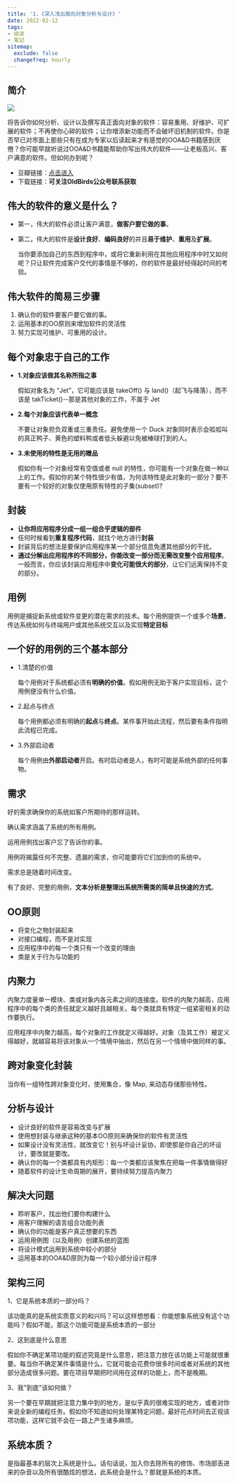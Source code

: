 ```yaml
---
title: '1.《深入浅出面向对象分析与设计》'
date: 2022-02-12
tags:
- 阅读
- 笔记
sitemap:
  exclude: false
  changefreq: hourly
---
```


## 简介

![](http://blog.loveli.site/mweb/16446781737295.jpg)

将告诉你如何分析、设计以及撰写真正面向对象的软件：容易重用、好维护、可扩展的软件；不再使你心碎的软件；让你增添新功能而不会破坏旧机制的软件。你是否早已对市面上那些只有在成为专家以后读起来才有感觉的OOA&D书籍感到厌倦？你可能早就听说过OOA&D书籍能帮助你写出伟大的软件——让老板高兴、客户满意的软件。但如何办到呢？

* 豆瓣链接：[点击进入](https://book.douban.com/subject/3530721/)
* 下载链接：**可关注OldBirds公众号联系获取**


## 伟大的软件的意义是什么？

* 第一，伟大的软件必须让客户满意，**做客户要它做的事**。
* 第二，伟大的软件是**设计良好**、**编码良好**的并且**易于维护**、**重用**及**扩展**。
  
  当你要添加自己的东西到程序中，或将它重新利用在其他应用程序中时又如何呢？只让软件完成客户交代的事情是不够的，你的软件是最好经得起时间的考验。
  
## 伟大软件的简易三步骤
  
  1. 确认你的软件要客户要它做的事。
  2. 运用基本的OO原则来增加软件的灵活性
  3. 努力实现可维护、可重用的设计。

## 每个对象忠于自己的工作

* **1.对象应该做其名称所指之事**
    
    假如对象名为 “Jet”，它可能应该是 takeOff() 与 land()（起飞与降落），而不该是 takTicket()--那是其他对象的工作，不属于 Jet

* **2.每个对象应该代表单一概念**

    不要让对象担负双重或三重责任。避免使用一个 Duck 对象同时表示会呱呱叫的真正鸭子、黄色的塑料鸭或者低头躲避以免被棒球打到的人。

* **3.未使用的特性是无用的赠品**

    假如你有一个对象经常有空值或者 null 的特性，你可能有一个对象在做一种以上的工作。假如你的某个特性很少有值，为何该特性是此对象的一部分？要不要有一个较好的对象仅使用原有特性的子集(subset)?
    
    
## 封装
    
* **让你将应用程序分成一组一组合乎逻辑的部件**
* 任何时候看到**重复程序代码**，就找个地方进行**封装**
* 封装背后的想法是要保护应用程序某一个部分信息免遭其他部分的干扰。
* **通过分解出应用程序的不同部分，你能改变一部分而无需改变整个应用程序**。一般而言，你应该封装应用程序中**变化可能很大的部分**，让它们远离保持不变的部分。

## 用例

用例是捕捉新系统或软件变更的潜在需求的技术。每个用例提供一个或多个**场景**，传达系统如何与终端用户或其他系统交互以及实现**特定目标**

## 一个好的用例的三个基本部分

* 1.清楚的价值
    
    每个用例对于系统都必须有**明确的价值**。假如用例无助于客户实现目标，这个用例便没有什么价值。

* 2.起点与终点
    
    每个用例都必须有明确的**起点**与**终点**。某件事开始此流程，然后要有条件指明此流程已完成。

    
* 3.外部启动者
    
    每个用例由**外部启动者**开启。有时启动者是人，有时可能是系统外部的任何事物。
    
## 需求
    
好的需求确保你的系统如客户所期待的那样运转。

确认需求涵盖了系统的所有用例。

运用用例找出客户忘了告诉你的事。

用例将揭露任何不完整、遗漏的需求，你可能要将它们加到你的系统中。

需求总是随着时间改变。

有了良好、完整的用例，**文本分析是整理出系统所需类的简单且快速的方式**。


## OO原则

* 将变化之物封装起来
* 对接口编程，而不是对实现
* 应用程序中的每一个类只有一个改变的理由
* 类是关于行为与功能的

## 内聚力

内聚力度量单一模块、类或对象内各元素之间的连接度。软件的内聚力越高，应用程序中的每个类的责任就定义越好且越相关。每个类就具有特定一组紧密相关的动作要执行。

应用程序中内聚力越高，每个对象的工作就定义得越好。对象（及其工作）被定义得越好，就越容易将该对象从一个情境中抽出，然后在另一个情境中做同样的事。


## 跨对象变化封装

当你有一组特性跨对象变化时，使用集合，像 Map, 来动态存储那些特性。

## 分析与设计

* 设计良好的软件是容易改变与扩展
* 使用想封装与继承这种的基本OO原则来确保你的软件有灵活性
* 如果设计没有灵活性，就改变它！别与坏设计妥协，即使那是你自己的坏设计，要改就是要改。
* 确认你的每一个类都具有内矩形：每一个类都应该聚焦在把每一件事情做得好
* 随着软件的设计生命周期的展开，要持续努力提高内聚力

## 解决大问题

* 聆听客户，找出他们要你构建什么
* 用客户理解的语言组合功能列表
* 确认你的功能是客户真正想要的东西
* 运用用例图（以及用例）创建系统的蓝图
* 将设计模式运用到系统中较小的部分
* 运用基本的OOA&D原则为每一个较小部分设计程序

## 架构三问

1、它是系统本质的一部分吗？

该功能真的是系统实质意义的和兴吗？可以这样想想看：你能想象系统没有这个功能吗？假如不能，那这个功能可能是系统本质的一部分

2、这到底是什么意思

假如你不确定某项功能的叙述究竟是什么意思，把注意力放在该功能上可能就很重要。每当你不确定某件事情是什么，它就可能会花费你很多时间或者对系统的其他部分造成很多问题。要在项目早期把时间用在这样的功能上，而不是晚期。

3、我"到底"该如何做？

另一个要在早期就把注意力集中到的地方，是似乎真的很难实现的地方，或者对你来说全新的编程任务。假如你不知道如何处理某特定问题，最好花点时间去正视该项功能，这样它就不会在一路上产生诸多麻烦。

## 系统本质？

是指最基本的层次上系统是什么。话句话说，加入你去除所有的修饰、市场部丢进来的杂音以及所有很酷炫的想法，此系统会是什么？那就是系统的本质。